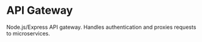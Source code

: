 # API Gateway

Node.js/Express API gateway. Handles authentication and proxies requests to microservices.
